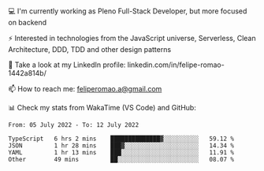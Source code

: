 💻 I'm currently working as Pleno Full-Stack Developer, but more focused on backend

⚡ Interested in technologies from the JavaScript universe, Serverless, Clean Architecture, DDD, TDD and other design patterns

👥 Take a look at my LinkedIn profile: linkedin.com/in/felipe-romao-1442a814b/

📫 How to reach me: feliperomao.a@gmail.com

📊 Check my stats from WakaTime (VS Code) and GitHub:

<!--START_SECTION:waka-->

```text
From: 05 July 2022 - To: 12 July 2022

TypeScript   6 hrs 2 mins    ██████████████▓░░░░░░░░░░   59.12 %
JSON         1 hr 28 mins    ███▓░░░░░░░░░░░░░░░░░░░░░   14.34 %
YAML         1 hr 13 mins    ███░░░░░░░░░░░░░░░░░░░░░░   11.91 %
Other        49 mins         ██░░░░░░░░░░░░░░░░░░░░░░░   08.07 %
```

<!--END_SECTION:waka-->
